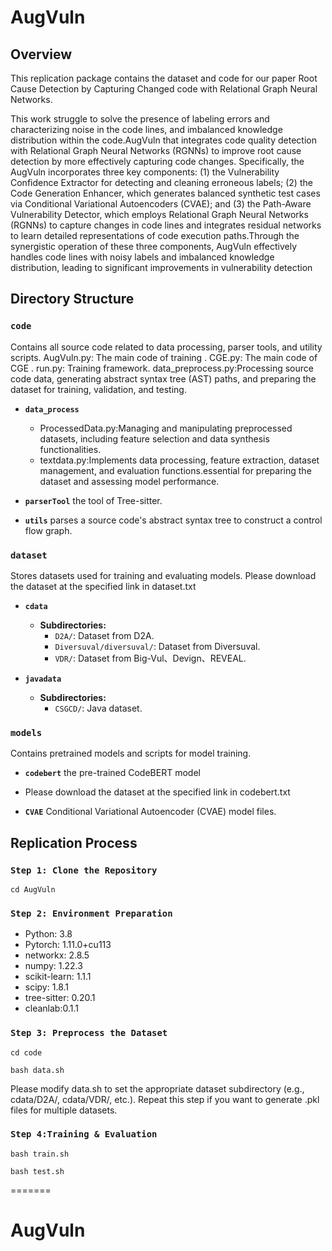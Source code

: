 # AugVuln

## Overview

This replication package contains the dataset and code for our paper Root Cause Detection by Capturing Changed
code with Relational Graph Neural Networks.

This work struggle to solve the presence of labeling errors and characterizing noise in the code lines,
and imbalanced knowledge distribution within the code.AugVuln that integrates code quality detection with Relational Graph Neural Networks (RGNNs) to improve root cause detection by more effectively capturing code changes. Specifically, the AugVuln incorporates three key components: (1) the Vulnerability Confidence Extractor for detecting and cleaning erroneous labels; (2) the Code Generation Enhancer, which generates balanced synthetic test cases via Conditional Variational Autoencoders (CVAE); and (3) the Path-Aware Vulnerability Detector, which employs Relational Graph Neural Networks (RGNNs) to capture changes in code lines and integrates residual networks to learn detailed representations of code execution paths.Through the synergistic operation of these three components, AugVuln effectively handles code lines with noisy labels and imbalanced knowledge distribution, leading to significant improvements in vulnerability detection


## Directory Structure

### `code`
Contains all source code related to data processing, parser tools, and utility scripts.
AugVuln.py: The main code of training .
CGE.py: The main code of CGE .
run.py: Training framework.
data_preprocess.py:Processing source code data, generating abstract syntax tree (AST) paths, and preparing the dataset for training, validation, and testing.

- **`data_process`**
    
    - ProcessedData.py:Managing and manipulating preprocessed datasets, including feature selection and data synthesis functionalities.
    - textdata.py:Implements data processing, feature extraction, dataset management, and evaluation functions.essential for preparing the dataset and assessing model performance.

- **`parserTool`** the tool of Tree-sitter.

- **`utils`**  parses a source code's abstract syntax tree to construct a control flow graph.

### `dataset` 
Stores datasets used for training and evaluating models.
Please download the dataset at the specified link in dataset.txt

- **`cdata`**
  - **Subdirectories:**
    - `D2A/`: Dataset from D2A.
    - `Diversuval/diversuval/`: Dataset from Diversuval.
    - `VDR/`: Dataset from Big-Vul、Devign、REVEAL.

- **`javadata`**
  - **Subdirectories:**
    - `CSGCD/`: Java dataset.

### `models`
Contains pretrained models and scripts for model training.

- **`codebert`** the pre-trained CodeBERT model
- Please download the dataset at the specified link in codebert.txt

- **`CVAE`** Conditional Variational Autoencoder (CVAE) model files.

## Replication Process
### `Step 1: Clone the Repository`

`cd AugVuln`

### `Step 2: Environment Preparation`
- Python: 3.8
- Pytorch: 1.11.0+cu113
- networkx: 2.8.5
- numpy: 1.22.3
- scikit-learn: 1.1.1
- scipy: 1.8.1
- tree-sitter: 0.20.1
- cleanlab:0.1.1
  
### `Step 3: Preprocess the Dataset`
`cd code`

`bash data.sh`

Please modify data.sh to set the appropriate dataset subdirectory (e.g., cdata/D2A/, cdata/VDR/, etc.).
Repeat this step if you want to generate .pkl files for multiple datasets.

### `Step 4:Training & Evaluation`
`bash train.sh`

`bash test.sh`

=======
# AugVuln
